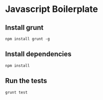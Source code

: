 Javascript Boilerplate
======================

## Install grunt
`npm install grunt -g`

## Install dependencies
`npm install`

## Run the tests
`grunt test`
